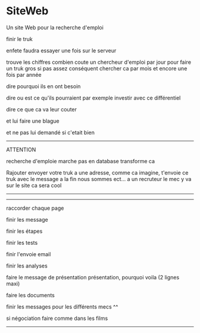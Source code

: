 # SiteWeb

Un site Web pour la recherche d'emploi

finir le truk

enfete faudra essayer une fois sur le serveur

trouve les chiffres combien coute un chercheur d'emploi par jour pour faire un truk gros
si pas assez conséquent chercher ca par mois et encore une fois par année

dire pourquoi ils en ont besoin

dire ou est ce qu'ils pourraient par exemple investir avec ce différentiel

dire ce que ca va leur couter 

et lui faire une blague

et ne pas lui demandé si c'etait bien







--------------------------------------------------

ATTENTION 

recherche d'emploie marche pas en database transforme ca

Rajouter envoyer votre truk a une adresse, comme ca imagine, t'envoie ce truk avec le message a la fin nous sommes ect...
a un recruteur le mec y va sur le site ca sera cool

-------------------------------------------------



-------------------------------------------------------------------------------------------------------------------------------

raccorder chaque page

finir les message

finir les étapes

finir les tests

finir l'envoie email

finir les analyses

faire le message de présentation présentation, pourquoi voila (2 lignes maxi)

faire les documents

finir les messages pour les différents mecs ^^

si négociation faire comme dans les films

-------------------------------------------------------------------------------------------------------------------------------




